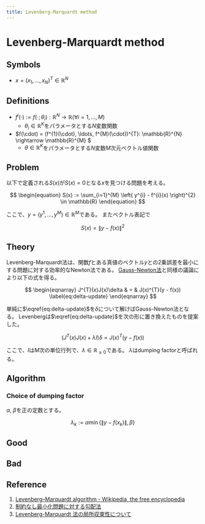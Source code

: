 ```yaml
---
title: Levenberg-Marquardt method
---
```


# Levenberg-Marquardt method

## Symbols
* $x = (x_{1}, \ldots, x_{N})^{T} \in \mathbb{R}^{N}$

## Definitions
* $f^{i}(\cdot) := f(\cdot; \theta_{i}): \mathbb{R}^{N} \rightarrow \mathbb{R} (\forall i = 1, \ldots, M)$
    * $\theta_{i} \in \mathbb{R}^{K}$をパラメータとする$N$変数関数
* $f(\cdot) = (f^{1}(\cdot), \ldots, f^{M}(\cdot))^{T}: \mathbb{R}^{N} \rightarrow \mathbb{R}^{M} $
    * $\theta \in \mathbb{R}^{K}$をパラメータとする$N$変数$M$次元ベクトル値関数

## Problem
以下で定義される$S(x)$が$S(x) = 0$となる$x$を見つける問題を考える。

$$
\begin{equation}
    S(x)
    :=
    \sum_{i=1}^{M} \left( y^{i} - f^{i}(x) \right)^{2}  \in \mathbb{R}
\end{equation}
$$

ここで、$y = (y^{1}, \ldots, y^{M}) \in \mathbb{R}^{M}$である。
またベクトル表記で

$$
\begin{equation}
S(x) 
    = \left\| y - f(x) \right\|^{2}
\end{equation}
$$

## Theory
Levenberg-Marquardt法は、関数$f$とある真値のベクトル$y$との2乗誤差を最小にする問題に対する効率的なNewton法である。
<a href="{{ site.baseurl }}/math/gauss_newton">Gauss-Newton法</a>と同様の議論により以下の式を得る。

$$
\begin{eqnarray}
    J^{T}(x)J(x)\delta & = & J(x)^{T}(y - f(x))
    \label{eq:delta-update}
\end{eqnarray}
$$

単純に$\eqref{eq:delta-update}$を$\delta$について解けばGauss-Newton法となる。
Levenbergは$\eqref{eq:delta-update}$を次の形に置き換えたものを提案した。

$$
\begin{equation}
    (J^{T}(x)J(x) + \lambda I)\delta = J(x)^{T}(y - f(x))
    \label{eq:delta-update-levenberg}
\end{equation}
$$

ここで、$I$は$M$次の単位行列で、$\lambda \in \mathbb{R}_{\ge 0}$である。
$\lambda$はdumping factorと呼ばれる。

## Algorithm

### Choice of dumping factor
$\alpha$, $\beta$を正の定数とする。

$$
\lambda_{k} := \alpha \min\{\| y - f(x_{k}) \|, \beta\}
$$

## Good

## Bad

## Reference
1. [Levenberg–Marquardt algorithm - Wikipedia, the free encyclopedia](https://en.wikipedia.org/wiki/Levenberg%E2%80%93Marquardt_algorithm)
2. [制約なし最小化問題に対する勾配法](http://www.orsj.or.jp/~archive/pdf/j_mag/Vol.56_J_015.pdf)
3. [Levenberg-Marquardt 法の局所収束性について](http://www.kurims.kyoto-u.ac.jp/~kyodo/kokyuroku/contents/pdf/1174-16.pdf)
